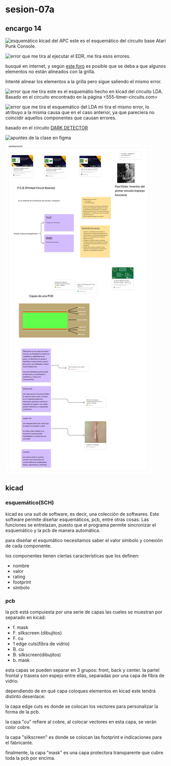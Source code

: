 # sesion-07a

## encargo 14

![esquemático kicad del APC](./archivos/tme-07a-schApc.png)
este es el esquemático del circuito base Atari Punk Console.

![error que me tira](./archivos/tme-07a-schError.png)
al ejecutar el EDR, me tira esos errores.

busqué en internet, y según [este foro](https://forum.kicad.info/t/erc-falsely-reporting-pin-not-connected/32455/2) es posible que se deba a que algunos elementos no están alineados con la grilla.

Intenté alinear los elementos a la grilla pero sigue saliendo el mismo error.

![error que me tira](./archivos/tme-07a-sch-lda.png)
este es el esquemátio hecho en kicad del circuito LDA. Basado en el circuito encontrado en la página <555-timer-circuits.com>

![error que me tira el esquemático del LDA](./archivos/tme-07a-ldaError.png)
mi tira el mismo error, lo atribuyo a la misma causa que en el caso anterior, ya que pareciera no coincidir aquellos componentes que causan errores.

basado en el circuito [DARK DETECTOR](https://www.555-timer-circuits.com/dark-detector.html)


![apuntes de la clase en figma](./archivos/tme-07a-apunte.png)

![investigación extra en figma](./archivos/tme-07a-investigar.png)

## kicad

### esquemático(SCH)
kicad es una suit de software, es decir, una colección de softwares. Este software permite diseñar esquemáticos, pcb, entre otras cosas. Las funciones se entrelazan, puesto que el programa permite sincronizar el esquemático y la pcb de manera automática.

para diseñar el esqumático necesitamos saber el valor símbolo y conexión de cada componente.

los componentes tienen ciertas características que los definen:

- nombre
- valor
- rating
- footprint
- símbolo

### pcb

la pcb está compuiesta por una serie de capas las cueles se muestran por separado en kicad:

- f. mask
- F. silkscreen (dibujitos)
- F. cu
- 1 edge cuts(fibra de vidrio)
- B. cu
- B. silkscreen(dibujitos)
- b. mask

esta capas se pueden separar en 3 grupos: front, back y center. la partel frontal y trasera son espejo entre ellas, separadas por una capa de fibra de vidrio.

dependiendo de en qué capa coloques elementos en kicad este tendrá distinto desenlace:

la capa edge cuts es donde se colocan  los vectores para personalizar la forma de la pcb.

la capa "cu" refiere al cobre, al colocar vectores en esta capa, se verán color cobre.

la capa "silkscreen" es donde se colocan las footprint e indicaciones para el fabricante.

finalmente, la capa "mask" es una capa protectora transparente que cubre toda la pcb por encima.

